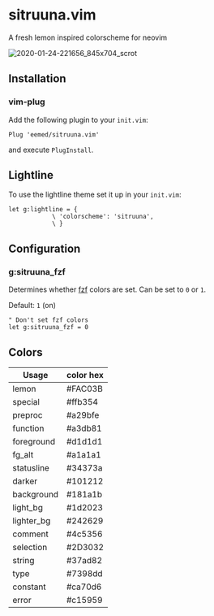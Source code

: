 # sitruuna.vim

A fresh lemon inspired colorscheme for neovim

![2020-01-24-221656_845x704_scrot](https://user-images.githubusercontent.com/30186515/73100958-590ba100-3ef7-11ea-8c95-daad105a9b90.png)

## Installation

### vim-plug

Add the following plugin to your `init.vim`:
```vim
Plug 'eemed/sitruuna.vim'
```

and execute `PlugInstall`.

## Lightline

To use the lightline theme set it up in your `init.vim`:
```vim
let g:lightline = {
            \ 'colorscheme': 'sitruuna',
            \ }
```

## Configuration

### g:sitruuna\_fzf

Determines whether [fzf](https://github.com/junegunn/fzf.vim) colors are set.
Can be set to `0` or `1`.

Default: `1` (on)

```vim
" Don't set fzf colors
let g:sitruuna_fzf = 0
```

## Colors


|    Usage    | color hex |
|     ---     |    ---    |
|    lemon    |  #FAC03B  |
|   special   |  #ffb354  |
|   preproc   |  #a29bfe  |
|  function   |  #a3db81  |
| foreground  |  #d1d1d1  |
|   fg\_alt   |  #a1a1a1  |
| statusline  |  #34373a  |
|   darker    |  #101212  |
| background  |  #181a1b  |
|  light\_bg  |  #1d2023  |
| lighter\_bg |  #242629  |
|   comment   |  #4c5356  |
|  selection  |  #2D3032  |
|   string    |  #37ad82  |
|    type     |  #7398dd  |
|  constant   |  #ca70d6  |
|    error    |  #c15959  |
